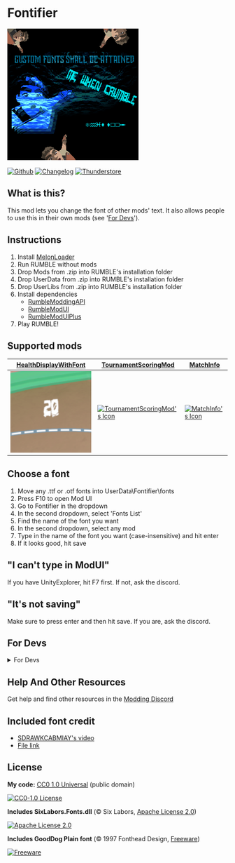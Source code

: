# Fontifier
![Photo](https://raw.githubusercontent.com/ninjaguardian/Fontifier/master/Fontifier.png)

[![Github](https://cdn.jsdelivr.net/npm/@intergrav/devins-badges@3.2.0/assets/cozy/available/github_vector.svg)](https://github.com/ninjaguardian/Fontifier)
[![Changelog](https://cdn.jsdelivr.net/npm/@intergrav/devins-badges@3.2.0/assets/cozy/documentation/changelog_vector.svg)](https://thunderstore.io/c/rumble/p/ninjaguardian/Fontifier/changelog)
[![Thunderstore](https://cdn.jsdelivr.net/npm/@intergrav/devins-badges@3.2.0/assets/cozy/documentation/website_vector.svg)](https://thunderstore.io/c/rumble/p/ninjaguardian/Fontifier)

## What is this?
This mod lets you change the font of other mods' text. It also allows people to use this in their own mods (see '[For Devs](#for-devs)').

## Instructions
1. Install [MelonLoader](https://github.com/LavaGang/MelonLoader)
2. Run RUMBLE without mods
3. Drop Mods from .zip into RUMBLE's installation folder
4. Drop UserData from .zip into RUMBLE's installation folder
5. Drop UserLibs from .zip into RUMBLE's installation folder
6. Install dependencies
    - [RumbleModdingAPI](https://thunderstore.io/c/rumble/p/UlvakSkillz/RumbleModdingAPI)
    - [RumbleModUI](https://thunderstore.io/c/rumble/p/Baumritter/RumbleModUI)
    - [RumbleModUIPlus](https://thunderstore.io/c/rumble/p/ninjaguardian/RumbleModUIPlus)
7. Play RUMBLE!

## Supported mods
| [HealthDisplayWithFont](https://thunderstore.io/c/rumble/p/ninjaguardian/HealthDisplayWithFont) | [TournamentScoringMod](https://thunderstore.io/c/rumble/p/davisgreenwell/TournamentScoringMod) | [MatchInfo](https://thunderstore.io/c/rumble/p/UlvakSkillz/MatchInfo) |
|--|--|--|
| [![HealthDisplayWithFont's Icon](https://raw.githubusercontent.com/ninjaguardian/HealthDisplayWithFont/master/icon.png)](https://thunderstore.io/c/rumble/p/ninjaguardian/HealthDisplayWithFont) | [![TournamentScoringMod's Icon](https://gcdn.thunderstore.io/live/repository/icons/davisgreenwell-TournamentScoringMod-1.0.1.png)](https://thunderstore.io/c/rumble/p/davisgreenwell/TournamentScoringMod) | [![MatchInfo's Icon](https://gcdn.thunderstore.io/live/repository/icons/UlvakSkillz-MatchInfo-2.4.0.png)](https://thunderstore.io/c/rumble/p/UlvakSkillz/MatchInfo) |

## Choose a font
1. Move any .ttf or .otf fonts into UserData\Fontifier\fonts
2. Press F10 to open Mod UI
3. Go to Fontifier in the dropdown
4. In the second dropdown, select 'Fonts List'
5. Find the name of the font you want
6. In the second dropdown, select any mod
7. Type in the name of the font you want (case-insensitive) and hit enter
8. If it looks good, hit save

## "I can't type in ModUI"
If you have UnityExplorer, hit F7 first. If not, ask the discord.

## "It's not saving"
Make sure to press enter and then hit save. If you are, ask the discord.

## For Devs
<details>
<summary>For Devs</summary>

If you create a TextMeshPro (or similar) in your mod and want to use Fontifier with it, here's how to do it.

First, choose if you want Fontifier to be a required dependency or optional dependency.

<details>
<summary>Required</summary>

- <details><summary>You will need the following usings:</summary>

    ```c#
    using Il2CppTMPro;
    using MelonLoader;
    using static Fontifier.Fontifier;
    // The following is needed if ImplicitUsings are disabled
    using System;
    ```
  </details>

- <details><summary>And these dll refrences:</summary>

    - net6
        - MelonLoader.dll
    - Il2CppAssemblies
        - Unity.TextMeshPro.dll
    - Mods
        - Fontifier.dll

  </details>

- <details><summary>And this code if your code will modify the returned font: (safest)</summary>
    Whenever you call a method, it will create a new instance of the font unless you specify cache.

    Caching will make it so that when you call those methods and get a font, if you call it again, it won't make a new one unless your mod has not called this method for that specific font yet. Each mod has its own cache.

    If you want this, wherever it says `[CACHE]`, replace it with true. Otherwise, replace it with false. Caching is recommended.

    (Place this in your MelonMod class)

    ```c#
    #region Fontifier
    private static Func<bool, TMP_FontAsset> GetFont;

    /// <inheritdoc/>
    public override void OnInitializeMelon()
    {
        GetFont = RegisterModWithReferenceCopy(this.Info.Name, new EventHandler<EventArgs>(FontChanged));
    }

    private static void FontChanged(object sender, EventArgs args)
    {
        // Change your TextMeshPro.font to the new font.
        TextMeshProInstance.font = FontFromNameCopy(this.Info.Name, ((dynamic)args).Value, [CACHE]);
    }
    #endregion
    ```

    ALSO: When you create the TextMeshPro, make sure to `TextMeshProInstance.font = GetFont([CACHE]);`
  </details>

- <details><summary>And this code if your code will only use the font to set the font for text and will not modify it:</summary>
    The returned font, if modified, will modify EVERY MOD'S FONTS. Only use this if needed. The font could be modified in unexpected ways. In most cases, the above is best option because of its safety. This is mostly here for legacy support.

    (Place this in your MelonMod class)

    ```c#
    #region Fontifier
    private static Func<TMP_FontAsset> GetFont;

    /// <inheritdoc/>
    public override void OnInitializeMelon()
    {
        GetFont = RegisterModWithReference(this.Info.Name, new EventHandler<EventArgs>(FontChanged));
    }

    private static void FontChanged(object sender, EventArgs args)
    {
        // Change your TextMeshPro.font to the new font.
        TextMeshProInstance.font = FontFromName(((dynamic)args).Value);
    }
    #endregion
    ```

    ALSO: When you create the TextMeshPro, make sure to `TextMeshProInstance.font = GetFont();`
  </details>

</details>

<details>
<summary>Optional</summary>

- <details><summary>You will need the following usings:</summary>

    ```c#
    using Il2CppTMPro;
    using MelonLoader;
    using System.Reflection;
    // The following is needed if ImplicitUsings is disabled
    using System;
    ```
  </details>

- <details><summary>And these dll refrences:</summary>

    - net6
        - MelonLoader.dll
    - Il2CppAssemblies
        - Unity.TextMeshPro.dll

  </details>

- <details><summary>And this code if your code will modify the returned font: (safest)</summary>
    Whenever you call a method, it will create a new instance of the font unless you specify cache.

    Caching will make it so that when you call those methods and get a font, if you call it again, it won't make a new one unless your mod has not called this method for that specific font yet. Each mod has its own cache.

    If you want this, wherever it says `[CACHE]`, replace it with true. Otherwise, replace it with false. Caching is recommended.

    (Place this in your MelonMod class)

    ```c#
    #region Fontifier
    private static Func<bool, TMP_FontAsset> GetFont;
    private static Func<string, bool, TMP_FontAsset> FontFromName;

    /// <inheritdoc/>
    public override void OnInitializeMelon()
    {
        if (FindMelon("Fontifier", "ninjaguardian")?.GetType() is Type fontifierType && fontifierType != null) (GetFont, FontFromName) = ((Func<bool, TMP_FontAsset>, Func<string, bool, TMP_FontAsset>))fontifierType.GetMethod("RegisterModCopy", BindingFlags.Public | BindingFlags.Static)?.Invoke(null, new object[] { this.Info.Name, new EventHandler<EventArgs>(FontChanged) });
    }

    private static void FontChanged(object sender, EventArgs args)
    {
        // Change your TextMeshPro.font to the new font.
        TextMeshProInstance.font = FontFromName(((dynamic)args).Value, [CACHE]);
    }
    #endregion
    ```

    ALSO: When you create the TextMeshPro, make sure to `TextMeshProInstance.font = GetFont([CACHE]);`
  </details>

- <details><summary>And this code if your code will only use the font to set the font for text and will not modify it:</summary>
    The returned font, if modified, will modify EVERY MOD'S FONTS. Only use this if needed. The font could be modified in unexpected ways. In most cases, the above is best option because of its safety. This is mostly here for legacy support.

    (Place this in your MelonMod class)

    ```c#
    #region Fontifier
    private static Func<TMP_FontAsset> GetFont;
    private static Func<string, TMP_FontAsset> FontFromName;

    /// <inheritdoc/>
    public override void OnInitializeMelon()
    {
        if (FindMelon("Fontifier", "ninjaguardian")?.GetType() is Type fontifierType && fontifierType != null) (GetFont, FontFromName) = ((Func<TMP_FontAsset>, Func<string, TMP_FontAsset>))fontifierType.GetMethod("RegisterMod", BindingFlags.Public | BindingFlags.Static)?.Invoke(null, new object[] { this.Info.Name, new EventHandler<EventArgs>(FontChanged) });
    }

    private static void FontChanged(object sender, EventArgs args)
    {
        // Change your TextMeshPro.font to the new font.
        TextMeshProInstance.font = FontFromName(((dynamic)args).Value);
    }
    #endregion
    ```

    ALSO: When you create the TextMeshPro, make sure to `TextMeshProInstance.font = GetFont();`
  </details>
</details>
</details>

## Help And Other Resources
Get help and find other resources in the [Modding Discord](https://discord.gg/fsbcnZgzfa)

## Included font credit
- [SDRAWKCABMIAY's video](https://youtu.be/wp4VaVm_XpI)
- [File link](https://drive.google.com/drive/folders/1-Wr4TW4FVQ8j8EyKAMHPa-D2Srg05Fyk)

## License

**My code:** [CC0 1.0 Universal](https://github.com/ninjaguardian/Fontifier?tab=CC0-1.0-1-ov-file) (public domain)

[![CC0-1.0 License](https://img.shields.io/badge/License-CC0_1.0_Universal-green.svg)](https://github.com/ninjaguardian/Fontifier?tab=CC0-1.0-1-ov-file)

**Includes SixLabors.Fonts.dll** (© Six Labors, [Apache License 2.0](https://github.com/ninjaguardian/Fontifier?tab=Apache-2.0-3-ov-file))

[![Apache License 2.0](https://img.shields.io/badge/License-Apache_License_2.0-green.svg)](https://github.com/ninjaguardian/Fontifier?tab=Apache-2.0-3-ov-file)

**Includes GoodDog Plain font** (© 1997 Fonthead Design, [Freeware](https://github.com/ninjaguardian/Fontifier?tab=License-2-ov-file))

[![Freeware](https://img.shields.io/badge/License-Freeware-green.svg)](https://github.com/ninjaguardian/Fontifier?tab=License-2-ov-file)